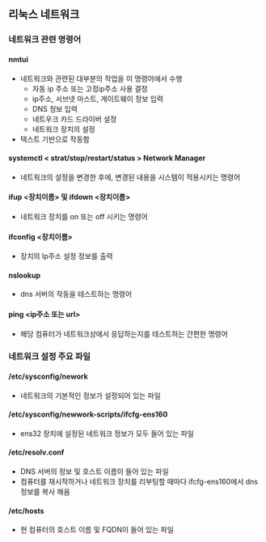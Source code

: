 ## 리눅스 네트워크

### 네트워크 관련 명령어
#### nmtui
- 네트워크와 관련된 대부분의 작업을 이 명령어에서 수행
  - 자동 ip 주소 또는 고정ip주소 사용 결정
  - ip주소, 서브넷 마스트, 게이트웨이 정보 입력
  - DNS 정보 입력
  - 네트우크 카드 드라이버 설정
  - 네트워크 장치의 설정
- 텍스트 기반으로 작동함

#### systemctl < strat/stop/restart/status > Network Manager
- 네트워크의 설정을 변경한 후에, 변경된 내용을 시스템이 적용시키는 명령어

#### ifup <장치이름> 및 ifdown <장치이름>
- 네트워크 장치를 on 또는 off 시키는 명령어
#### ifconfig <장치이름>
- 장치의 Ip주소 설정 정보를 출력

#### nslookup
- dns 서버의 작동을 테스트하는 명령어
#### ping <ip주소 또는 url>
- 해당 컴퓨터가 네트워크상에서 응답하는지를 테스트하는 간편한 명령어

### 네트워크 설정 주요 파일
#### /etc/sysconfig/nework
- 네트워크의 기본적인 정보가 설정되어 있는 파일
#### /etc/sysconfig/newwork-scripts/ifcfg-ens160
- ens32 장치에 설정된 네트워크 정보가 모두 들어 있는 파일
#### /etc/resolv.conf
- DNS 서버의 정보 및 호스트 이름이 들어 있는 파일
- 컴퓨터를 재시작하거나 네트워크 장치를 리부팅할 때마다 ifcfg-ens160에서 dns정보를 복사 해옴
#### /etc/hosts
- 현 컴퓨터의 호스트 이름 및 FQDN이 들어 있는 파일
